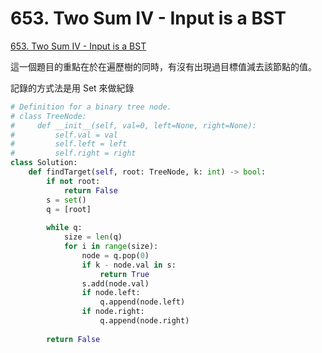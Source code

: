 # 653. Two Sum IV - Input is a BST

[653. Two Sum IV - Input is a BST](https://leetcode.com/problems/two-sum-iv-input-is-a-bst/)

這一個題目的重點在於在遍歷樹的同時，有沒有出現過目標值減去該節點的值。

記錄的方式法是用 Set 來做紀錄

```python
# Definition for a binary tree node.
# class TreeNode:
#     def __init__(self, val=0, left=None, right=None):
#         self.val = val
#         self.left = left
#         self.right = right
class Solution:
    def findTarget(self, root: TreeNode, k: int) -> bool:
        if not root:
            return False
        s = set()
        q = [root]
        
        while q:
            size = len(q)
            for i in range(size):
                node = q.pop(0)
                if k - node.val in s:
                    return True
                s.add(node.val)
                if node.left:
                    q.append(node.left)
                if node.right:
                    q.append(node.right)
        
        return False
```


